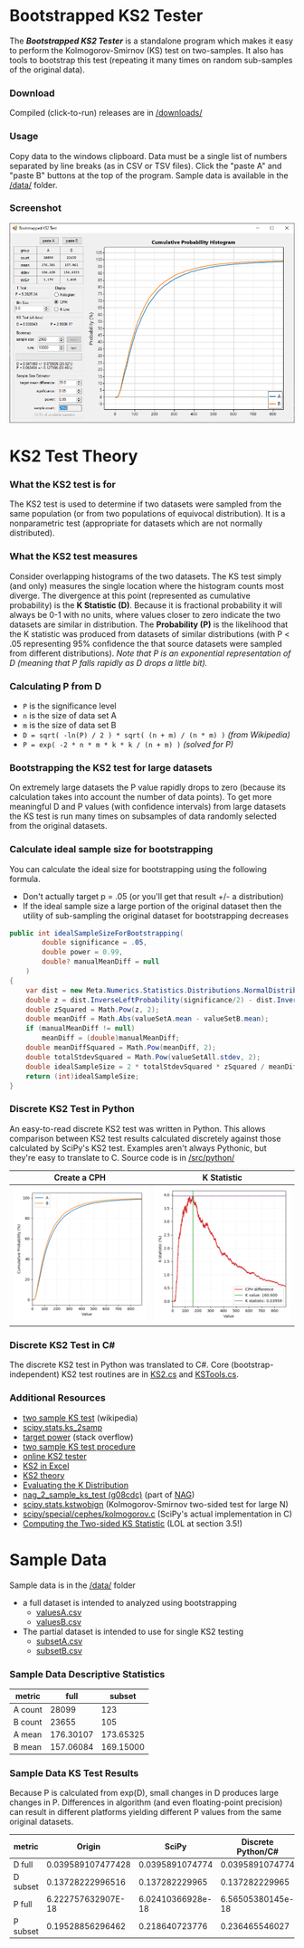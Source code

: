 # Bootstrapped KS2 Tester

The ***Bootstrapped KS2 Tester*** is a standalone program which makes it easy to perform the Kolmogorov-Smirnov (KS) test on two-samples. It also has tools to bootstrap this test (repeating it many times on random sub-samples of the original data). 

### Download 
Compiled (click-to-run) releases are in [/downloads/](/downloads/) 

### Usage
Copy data to the windows clipboard. Data must be a single list of numbers separated by line breaks (as in CSV or TSV files). Click the "paste A" and "paste B" buttons at the top of the program. Sample data is available in the [/data/](/data/) folder.

### Screenshot 
![](/src/BootstrappedKS2/screenshot.png)

# KS2 Test Theory
### What the KS2 test is for
The KS2 test is used to determine if two datasets were sampled from the same population (or from two populations of equivocal distribution). It is a nonparametric test (appropriate for datasets which are not normally distributed).

### What the KS2 test measures
Consider overlapping histograms of the two datasets. The KS test simply (and only) measures the single location where the histogram counts most diverge. The divergence at this point (represented as cumulative probability) is the **K Statistic (D)**. Because it is fractional probability it will always be 0-1 with no units, where values closer to zero indicate the two datasets are similar in distribution. The **Probability (P)** is the likelihood that the K statistic was produced from datasets of similar distributions (with P < .05 representing 95% confidence the that source datasets were sampled from different distributions). _Note that P is an exponential representation of D (meaning that P falls rapidly as D drops a little bit)._

### Calculating P from D
* `P` is the significance level
* `n` is the size of data set A
* `m` is the size of data set B
* `D = sqrt( -ln(P) / 2 ) * sqrt( (n + m) / (n * m) )` _(from Wikipedia)_
* `P = exp( -2 * n * m * k * k / (n + m) )` _(solved for P)_

### Bootstrapping the KS2 test for large datasets
On extremely large datasets the P value rapidly drops to zero (because its calculation takes into account the number of data points). To get more meaningful D and P values (with confidence intervals) from large datasets the KS test is run many times on subsamples of data randomly selected from the original datasets.

### Calculate ideal sample size for bootstrapping
You can calculate the ideal size for bootstrapping using the following formula. 
* Don't actually target p = .05 (or you'll get that result +/- a distribution)
* If the ideal sample size a large portion of the original dataset then the utility of sub-sampling the original dataset for bootstrapping decreases

```cs
public int idealSampleSizeForBootstrapping(
        double significance = .05, 
        double power = 0.99, 
        double? manualMeanDiff = null
    )
{
    var dist = new Meta.Numerics.Statistics.Distributions.NormalDistribution();
    double z = dist.InverseLeftProbability(significance/2) - dist.InverseLeftProbability(power);
    double zSquared = Math.Pow(z, 2);
    double meanDiff = Math.Abs(valueSetA.mean - valueSetB.mean);
    if (manualMeanDiff != null)
        meanDiff = (double)manualMeanDiff;
    double meanDiffSquared = Math.Pow(meanDiff, 2);
    double totalStdevSquared = Math.Pow(valueSetAll.stdev, 2);
    double idealSampleSize = 2 * totalStdevSquared * zSquared / meanDiffSquared;
    return (int)idealSampleSize;
}
```

### Discrete KS2 Test in Python
An easy-to-read discrete KS2 test was written in Python. This allows comparison between KS2 test results calculated discretely against those calculated by SciPy's KS2 test. Examples aren't always Pythonic, but they're easy to translate to C. Source code is in [/src/python/](/src/python/)

Create a CPH | K Statistic
--- | ---
![](/src/python/step1-cph.png)|![](/src/python/step2-diff.png)

### Discrete KS2 Test in C#
The discrete KS2 test in Python was translated to C#. Core (bootstrap-independent) KS2 test routines are in [KS2.cs](/src/BootstrappedKS2/KS2.cs) and [KSTools.cs](/src/BootstrappedKS2/KSTools.cs).

### Additional Resources
* [two sample KS test](https://en.wikipedia.org/wiki/Kolmogorov%E2%80%93Smirnov_test#Two-sample_Kolmogorov%E2%80%93Smirnov_test) (wikipedia)
* [scipy.stats.ks_2samp](https://docs.scipy.org/doc/scipy-0.15.1/reference/generated/scipy.stats.ks_2samp.html)
* [target power](https://stackoverflow.com/questions/15204070/is-there-a-python-scipy-function-to-determine-parameters-needed-to-obtain-a-ta) (stack overflow)
* [two sample KS test procedure](https://influentialpoints.com/Training/kolmogorov-smirnov_test-principles-properties-assumptions.htm#twos)
* [online KS2 tester](http://scistatcalc.blogspot.com/2013/11/kolmogorov-smirnov-test-calculator.html)
* [KS2 in Excel](http://www.real-statistics.com/non-parametric-tests/goodness-of-fit-tests/two-sample-kolmogorov-smirnov-test/)
* [KS2 theory](https://ocw.mit.edu/courses/mathematics/18-443-statistics-for-applications-fall-2006/lecture-notes/lecture14.pdf)
* [Evaluating the K Distribution](http://www.jstatsoft.org/v08/i18/paper?ev=pub_ext_btn_xdl)
* [nag_2_sample_ks_test (g08cdc)](https://www.nag.co.uk/numeric/cl/nagdoc_latest/html/g08/g08cdc.html) (part of [NAG](https://en.wikipedia.org/wiki/NAG_Numerical_Library))
* [scipy.stats.kstwobign](https://docs.scipy.org/doc/scipy-0.14.0/reference/generated/scipy.stats.kstwobign.html#scipy.stats.kstwobign) (Kolmogorov-Smirnov two-sided test for large N)
* [scipy/special/cephes/kolmogorov.c](https://github.com/scipy/scipy/blob/master/scipy/special/cephes/kolmogorov.c) (SciPy's actual implementation in C)
* [Computing the Two-sided KS Statistic](https://arxiv.org/pdf/1803.00426.pdf) (LOL at section 3.5!)

# Sample Data
Sample data is in the [/data/](/data/) folder
* a full dataset is intended to analyzed using bootstrapping
  * [valuesA.csv](/data/valuesA.csv) 
  * [valuesB.csv](/data/valuesB.csv)
* The partial dataset is intended to use for single KS2 testing
  * [subsetA.csv](/data/subsetA.csv) 
  * [subsetB.csv](/data/subsetB.csv)

### Sample Data Descriptive Statistics
metric | full | subset
---|---|---
A count | 28099 | 123
B count | 23655 | 105
A mean | 176.30107 | 173.65325
B mean | 157.06084 | 169.15000

### Sample Data KS Test Results
Because P is calculated from exp(D), small changes in D produces large changes in P. Differences in algorithm (and even floating-point precision) can result in different platforms yielding different P values from the same original datasets.

metric | Origin | SciPy | Discrete Python/C#
---|---|---|---
D full | 0.039589107477428 | 0.0395891074774 | 0.0395891074774
D subset | 0.13728222996516 | 0.137282229965 | 0.137282229965
P full | 6.222757632907E-18 | 6.02410366928e-18 | 6.56505380145e-18
P subset | 0.19528856296462 | 0.218640723776 | 0.236465546027


